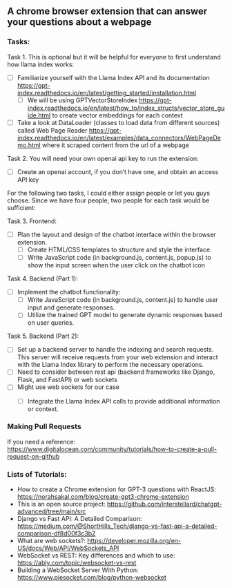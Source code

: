 ## A chrome browser extension that can answer your questions about a webpage

### Tasks:
Task 1. This is optional but it will be helpful for everyone to first understand how llama index works:
  - [ ] Familiarize yourself with the Llama Index API and its documentation https://gpt-index.readthedocs.io/en/latest/getting_started/installation.html
    * [ ] We will be using GPTVectorStoreIndex https://gpt-index.readthedocs.io/en/latest/how_to/index_structs/vector_store_guide.html to create vector embeddings for each context
  - [ ] Take a look at DataLoader (classes to load data from different sources) called Web Page Reader https://gpt-index.readthedocs.io/en/latest/examples/data_connectors/WebPageDemo.html where it scraped content from the url of a webpage

Task 2. You will need your own openai api key to run the extension:
  - [ ] Create an openai account, if you don’t have one, and obtain an access API key

For the following two tasks, I could either assign people or let you guys choose. Since we have four people, two people for each task would be sufficient:

Task 3. Frontend:
  - [ ] Plan the layout and design of the chatbot interface within the browser extension.
    * [ ] Create HTML/CSS templates to structure and style the interface.
    * [ ] Write JavaScript code (in background.js, content.js, popup.js) to show the input screen when the user click on the chatbot icon
    
Task 4. Backend (Part 1):
  - [ ] Implement the chatbot functionality:
    * [ ] Write JavaScript code (in background.js, content.js) to handle user input and generate responses.
    * [ ] Utilize the trained GPT model to generate dynamic responses based on user queries.

Task 5. Backend (Part 2):
  - [ ] Set up a backend server to handle the indexing and search requests. This server will receive requests from your web extension and interact with the Llama Index library to perform the necessary operations.
  - [ ] Need to consider between rest api (backend frameworks like Django, Flask, and FastAPI) or web sockets
  - [ ] Might use web sockets for our case
    * [ ] Integrate the Llama Index API calls to provide additional information or context.


### Making Pull Requests
If you need a reference: https://www.digitalocean.com/community/tutorials/how-to-create-a-pull-request-on-github

### Lists of Tutorials:
- How to create a Chrome extension for GPT-3 questions with ReactJS: https://norahsakal.com/blog/create-gpt3-chrome-extension
- This is an open source project: https://github.com/interstellard/chatgpt-advanced/tree/main/src
- Django vs Fast API: A Detailed Comparison: https://medium.com/@ShortHills_Tech/django-vs-fast-api-a-detailed-comparison-df8d00f3c3b2
- What are web sockets?: https://developer.mozilla.org/en-US/docs/Web/API/WebSockets_API
- WebSocket vs REST: Key differences and which to use: https://ably.com/topic/websocket-vs-rest
- Building a WebSocket Server With Python: https://www.piesocket.com/blog/python-websocket
